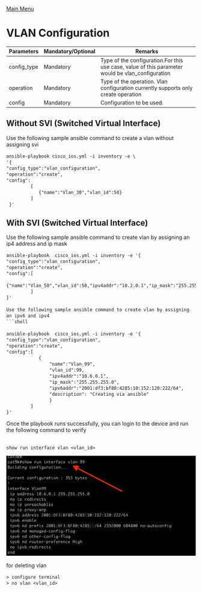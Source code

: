[Main Menu](../README.md)
# VLAN Configuration 


| Parameters | Mandatory/Optional |Remarks |
| ------ | ---------- |----------|
| config_type | Mandatory | Type of the configuration.For this use case, value of this parameter would be vlan_configuration |
| operation |Mandatory | Type of the operation. Vlan  configuration currently supports only create operation |
| config | Mandatory| Configuration to be used.|

## Without SVI (Switched Virtual Interface)
Use the following sample ansible command to create a vlan without assigning svi
```shell
ansible-playbook cisco_ios.yml -i inventory -e \
'{
"config_type":"vlan_configuration",
"operation":"create",
"config":
         [
            {"name":"Vlan_30","vlan_id":50}
         ]
 }'
```

## With SVI (Switched Virtual Interface)
Use the following sample ansible command to create vlan by assigning an ip4 address and ip mask

```shell
ansible-playbook  cisco_ios.yml -i inventory -e '{
"config_type":"vlan_configuration",
"operation":"create",
"config":[
            {"name":"Vlan_50","vlan_id":50,"ipv4addr":"10.2.0.1","ip_mask":"255.255.255.0"}
         ]
}'

Use the following sample ansible command to create vlan by assigning an ipv6 and ipv4
```shell

ansible-playbook  cisco_ios.yml -i inventory -e '{
"config_type":"vlan_configuration",
"operation":"create",
"config":[
            {
                "name":"Vlan_99",
                "vlan_id":99,
                "ipv4addr":"10.6.0.1",
                "ip_mask":"255.255.255.0",
                "ipv6addr":"2001:df3:bf80:4285:10:152:120:222/64",
                "description": "Creating via ansible"
                }
         ]
}'
```

Once the playbook runs successfully, you can login to the device and run the following command to verify
```shell

show run interface vlan <vlan_id>
```
![img.png](img.png)


for deleting vlan
```shell
> configure terminal
> no vlan <vlan_id> 
```
